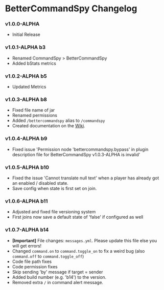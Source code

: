 # BetterCommandSpy Changelog

### v1.0.0-ALPHA
* Initial Release

### v1.0.1-ALPHA b3
* Renamed CommandSpy > BetterCommandSpy
* Added bStats metrics

### v1.0.2-ALPHA b5
* Updated Metrics

### v1.0.3-ALPHA b8
* Fixed file name of jar
* Renamed permissions
* Added `/bettercommandspy` alias to `/commandspy`
* Created documentation on the [Wiki](https://github.com/lokka30/BetterCommandSpy/wiki/).

### v1.0.4-ALPHA b9
* Fixed issue 'Permission node 'bettercommandspy.bypass' in plugin description file for BetterCommandSpy v1.0.3-ALPHA is invalid'

### v1.0.5-ALPHA b10
* Fixed the issue 'Cannot translate null text' when a player has already got an enabled / disabled state.
* Save config when state is first set on join.

### v1.0.6-ALPHA b11
* Adjusted and fixed file versioning system
* First joins now save a default state of 'false' if configured as well

### v1.0.7-ALPHA b14
* **[Important]** File changes: `messages.yml`. Please update this file else you will get errors!
* Changed `command.on` to `command.toggle_on` to fix a weird bug (also `command.off` to `command.toggle_off`)
* Code file path fixes
* Code permission fixes
* Skip sending 'by' message if target = sender
* Added build number (e.g. 'b14') to the version.
* Removed extra `/` in command alert message.
